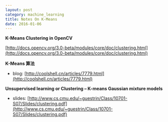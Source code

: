 ```yaml
---
layout: post
category: machine_learning
title: Notes On K-Means
date: 2016-01-06
---
```


**K-Means Clustering in OpenCV**

[http://docs.opencv.org/3.0-beta/modules/core/doc/clustering.html](http://docs.opencv.org/3.0-beta/modules/core/doc/clustering.html)

**K-Means 算法**

- blog: [http://coolshell.cn/articles/7779.html](http://coolshell.cn/articles/7779.html)

**Unsupervised learning or Clustering – K-means Gaussian mixture models**

- slides: [http://www.cs.cmu.edu/~guestrin/Class/10701-S07/Slides/clustering.pdf](http://www.cs.cmu.edu/~guestrin/Class/10701-S07/Slides/clustering.pdf)
